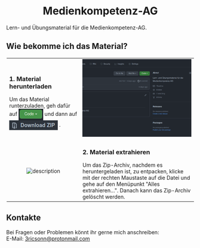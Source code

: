 <h1 align="middle">Medienkompetenz-AG</h1>

Lern- und Übungsmaterial für die Medienkompetenz-AG.

## Wie bekomme ich das Material?

<table style="border: 1px solid transparent">
    <tr>
        <td>
            <h3>1. Material herunterladen </h3>
            Um das Material runterzuladen, geh dafür auf
            <img alt="Code" height="31" src=".images/code-button.png" width="auto" align="middle" style="vertical-align: middle"/>
            und dann auf 
            <img alt="Download as zip" src=".images/download-zip.png" height="26" width="auto" align="middle" style="vertical-align: middle"/>
            .
        </td>
        <td align="center">
            <img src=".images/download-zip.gif" alt="description" width="100%" height="auto" style="align-items: center"/>
        </td>
    </tr>
    <tr>
        <td align="center">
        <img align="middle" src=".images/extract.gif" alt="description" width="75%" height="auto" style="align-items: center"/>
        </td>
        <td>
            <h3>2. Material extrahieren</h3>
            Um das Zip-Archiv, nachdem es heruntergeladen ist, zu entpacken, klicke mit der rechten Maustaste auf die Datei
            und gehe auf den Menüpunkt "Alles extrahieren…". Danach kann das Zip-Archiv gelöscht werden.
        </td>
    </tr>
</table>

## Kontakte
Bei Fragen oder Problemen könnt ihr gerne mich anschreiben: <br/>
E-Mail: 3ricsonn@protonmail.com